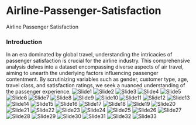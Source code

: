 # Airline-Passenger-Satisfaction
Airline Passenger Satisfaction

### Introduction 
In an era dominated by global travel, understanding the intricacies of passenger 
satisfaction is crucial for the airline industry. This comprehensive analysis delves 
into a dataset encompassing diverse aspects of air travel, aiming to unearth the 
underlying factors influencing passenger contentment. By scrutinizing variables 
such as gender, customer type, age, travel class, and satisfaction ratings, we seek 
a nuanced understanding of the passenger experience.
![Slide1](https://github.com/AdhamAbdo/Airline-Passenger-Satisfaction/assets/74153630/00a39f6e-dfb8-478a-8146-896d4d8a0ddd)
![Slide2](https://github.com/AdhamAbdo/Airline-Passenger-Satisfaction/assets/74153630/89cb0f9e-d3e4-429f-b4c5-e77442e95b5e)
![Slide3](https://github.com/AdhamAbdo/Airline-Passenger-Satisfaction/assets/74153630/ddd2b9e5-82b3-4558-ae1b-6d91a3d277fc)
![Slide4](https://github.com/AdhamAbdo/Airline-Passenger-Satisfaction/assets/74153630/00cc0309-b450-4ce9-9cba-dc85b0c180c4)
![Slide5](https://github.com/AdhamAbdo/Airline-Passenger-Satisfaction/assets/74153630/a863521d-fe80-4f7f-a69f-49cfc3a797b4)
![Slide6](https://github.com/AdhamAbdo/Airline-Passenger-Satisfaction/assets/74153630/598c2ef7-0fd7-4ffd-803b-f69b99d13d61)
![Slide7](https://github.com/AdhamAbdo/Airline-Passenger-Satisfaction/assets/74153630/12bd0863-69f3-4a0f-b372-5b0a5027ccd2)
![Slide8](https://github.com/AdhamAbdo/Airline-Passenger-Satisfaction/assets/74153630/4641a856-282c-4b37-9481-50576c50d63d)
![Slide9](https://github.com/AdhamAbdo/Airline-Passenger-Satisfaction/assets/74153630/bf670580-f3b4-4bc7-a06e-6886abb09b8a)
![Slide10](https://github.com/AdhamAbdo/Airline-Passenger-Satisfaction/assets/74153630/e0cf557d-f485-4b1c-abbb-862e8b451201)
![Slide11](https://github.com/AdhamAbdo/Airline-Passenger-Satisfaction/assets/74153630/6cc84cbd-ba3e-4e20-a395-8c563f5ff801)
![Slide12](https://github.com/AdhamAbdo/Airline-Passenger-Satisfaction/assets/74153630/087d66c1-75af-4eeb-8bb3-e3286bad49ac)
![Slide13](https://github.com/AdhamAbdo/Airline-Passenger-Satisfaction/assets/74153630/9450587e-7934-46b9-b994-aac6cc7fdf53)
![Slide14](https://github.com/AdhamAbdo/Airline-Passenger-Satisfaction/assets/74153630/a7ed39ba-9dc9-4acd-af4c-9a0aa0ac47f0)
![Slide15](https://github.com/AdhamAbdo/Airline-Passenger-Satisfaction/assets/74153630/d5f40c32-0714-4397-9131-8a1cf1b1d597)
![Slide16](https://github.com/AdhamAbdo/Airline-Passenger-Satisfaction/assets/74153630/6498005a-4df1-4fca-abf2-aa738de068c6)
![Slide17](https://github.com/AdhamAbdo/Airline-Passenger-Satisfaction/assets/74153630/588ddf6d-379d-48f0-83aa-6aed19b1f2dd)
![Slide18](https://github.com/AdhamAbdo/Airline-Passenger-Satisfaction/assets/74153630/4b2bfe0f-5462-405a-84cf-1f423ec96191)
![Slide19](https://github.com/AdhamAbdo/Airline-Passenger-Satisfaction/assets/74153630/b70dbc1b-ecd1-4842-8524-ae9e875a6a6b)
![Slide20](https://github.com/AdhamAbdo/Airline-Passenger-Satisfaction/assets/74153630/da239ffe-b67d-467c-9384-cb5673ce85b8)
![Slide21](https://github.com/AdhamAbdo/Airline-Passenger-Satisfaction/assets/74153630/22ff0894-e6ee-41f6-a7ce-f79ab807ca21)
![Slide22](https://github.com/AdhamAbdo/Airline-Passenger-Satisfaction/assets/74153630/4d164d88-6cd2-463f-ba93-fe1e283ef428)
![Slide23](https://github.com/AdhamAbdo/Airline-Passenger-Satisfaction/assets/74153630/d80c92f4-0d52-48c6-8de0-53ef394faa3d)
![Slide24](https://github.com/AdhamAbdo/Airline-Passenger-Satisfaction/assets/74153630/a0ab13d8-36e3-49c9-86b8-7c193e752eca)
![Slide25](https://github.com/AdhamAbdo/Airline-Passenger-Satisfaction/assets/74153630/45ee45bf-bae9-4d19-80fb-88f7776aa915)
![Slide26](https://github.com/AdhamAbdo/Airline-Passenger-Satisfaction/assets/74153630/ee8747f7-5adb-4a59-83dd-1a05d6bf18eb)
![Slide27](https://github.com/AdhamAbdo/Airline-Passenger-Satisfaction/assets/74153630/fae0ea83-bef4-40e9-b19b-81974db3f770)
![Slide28](https://github.com/AdhamAbdo/Airline-Passenger-Satisfaction/assets/74153630/a4388cc4-f006-49a0-8e84-0ec59a6dd842)
![Slide29](https://github.com/AdhamAbdo/Airline-Passenger-Satisfaction/assets/74153630/cdd3f914-a1e4-458c-85ad-3a1dab642d4f)
![Slide30](https://github.com/AdhamAbdo/Airline-Passenger-Satisfaction/assets/74153630/3522f9f5-b223-495b-8996-94cde637721a)
![Slide31](https://github.com/AdhamAbdo/Airline-Passenger-Satisfaction/assets/74153630/9f3bc926-668a-4d8f-b989-d09f51a76ddc)
![Slide32](https://github.com/AdhamAbdo/Airline-Passenger-Satisfaction/assets/74153630/6159ed65-67c6-4de4-9acb-a1543fdb2102)
![Slide33](https://github.com/AdhamAbdo/Airline-Passenger-Satisfaction/assets/74153630/1c372a11-81c9-4db0-9a4f-fe1259291e55)
